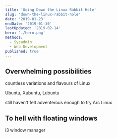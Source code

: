 ```yaml
---
title: 'Going Down the Linux Rabbit Hole'
slug: 'down-the-linux-rabbit-hole'
date: '2019-01-23'
endDate: '2019-01-30'
lastUpdated: '2019-02-14'
hero: './hero.png'
methods:
  - Sysadmin
  - Web Development
published: true
---
```


## Overwhelming possibilities

countless variations and flavours of Linux

Ubuntu, Xubuntu, Lubuntu

still haven't felt adventerous enough to try Arc Linux

## To hell with floating windows

i3 window manager
